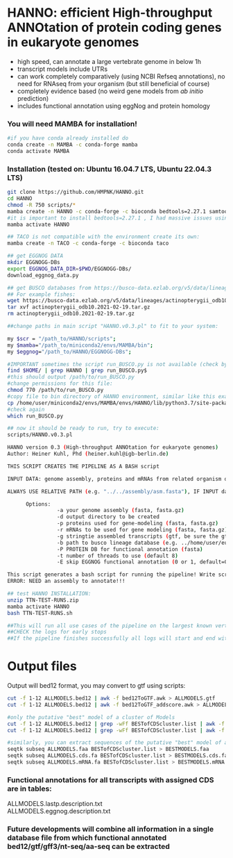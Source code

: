 

# HANNO: efficient High-throughput ANNOtation of protein coding genes in eukaryote genomes
* high speed, can annotate a large vertebrate genome in below 1h  
* transcript models include UTRs  
* can work completely comparatively (using NCBI Refseq annotations), no need for RNAseq from your organism (but still beneficial of course)  
* completely evidence based (no weird gene models from *ab initio* prediction)
* includes functional annotation using eggNog and protein homology


### You will need MAMBA for installation!
```sh
#if you have conda already installed do
conda create -n MAMBA -c conda-forge mamba
conda activate MAMBA
```

### Installation (tested on: Ubuntu 16.04.7 LTS, Ubuntu 22.04.3 LTS)


```sh
git clone https://github.com/HMPNK/HANNO.git
cd HANNO
chmod -R 750 scripts/*
mamba create -n HANNO -c conda-forge -c bioconda bedtools=2.27.1 samtools minimap2 miniprot last stringtie eggnog-mapper transdecoder ucsc-gtftogenepred ucsc-genepredtobed busco perl-bioperl
#it is important to install bedtools=2.27.1 , I had massive issues using bedtools v2.31.1 ("bedtools intersect" showing strange behaviour!)
mamba activate HANNO

## TACO is not compatible with the environment create its own:
mamba create -n TACO -c conda-forge -c bioconda taco

## get EGGNOG DATA
mkdir EGGNOGG-DBs
export EGGNOG_DATA_DIR=$PWD/EGGNOGG-DBs/
download_eggnog_data.py

## get BUSCO databases from https://busco-data.ezlab.org/v5/data/lineages/
## For example fishes:
wget https://busco-data.ezlab.org/v5/data/lineages/actinopterygii_odb10.2021-02-19.tar.gz
tar xvf actinopterygii_odb10.2021-02-19.tar.gz
rm actinopterygii_odb10.2021-02-19.tar.gz

##change paths in main script "HANNO.v0.3.pl" to fit to your system:

my $scr = "/path_to/HANNO/scripts";
my $mamba="/path_to/miniconda2/envs/MAMBA/bin";
my $eggnog="/path_to/HANNO/EGGNOGG-DBs";

#IMPORTANT sometimes the script run_BUSCO.py is not available (check by "which run_BUSCO.py" !). If it is not available, add it like this to the HANNO environment bin dir:
find $HOME/ | grep HANNO | grep run_BUSCO.py$
#this should output /path/to/run_BUSCO.py
#change permissions for this file:
chmod 770 /path/to/run_BUSCO.py
#copy file to bin directory of HANNO environment, similar like this example:
cp /home/user/miniconda2/envs/MAMBA/envs/HANNO/lib/python3.7/site-packages/busco/run_BUSCO.py /home/user/miniconda2/envs/MAMBA/envs/HANNO/bin/run_BUSCO.py
#check again
which run_BUSCO.py

## now it should be ready to run, try to execute:
scripts/HANNO.v0.3.pl

HANNO version 0.3 (High-throughput ANNOtation for eukaryote genomes)
Author: Heiner Kuhl, Phd (heiner.kuhl@igb-berlin.de)

THIS SCRIPT CREATES THE PIPELINE AS A BASH script

INPUT DATA: genome assembly, proteins and mRNAs from related organism or denovo transcriptome assemblies, gtf from stringtie reference guided transcriptome assembly, BUSCO database

ALWAYS USE RELATIVE PATH (e.g. "../../assembly/asm.fasta"), IF INPUT data is not in current directory!

      Options:
                -a your genome assembly (fasta, fasta.gz)
                -d output directory to be created
                -p proteins used for gene-modeling (fasta, fasta.gz)
                -r mRNAs to be used for gene modeling (fasta, fasta.gz)
                -g stringtie assembled transcripts (gtf, be sure the gtf was created using the genome assembly provided with "-a" )
                -b path to busco lineage database (e.g. ../home/user/eukaryota_odb9)
                -P PROTEIN DB for functional annotation (fasta)
                -t number of threads to use (default 8)
                -E skip EGGNOG functional annotation (0 or 1, default=0)

This script generates a bash script for running the pipeline! Write script to file and run by: nohup bash <script> & !
ERROR: NEED an assembly to annotate!!!

## test HANNO INSTALLATION:
unzip TTN-TEST-RUNS.zip
mamba activate HANNO
bash TTN-TEST-RUNS.sh

##This will run all use cases of the pipeline on the largest known vertebrate gene TTN
##CHECK the logs for early stops
##If the pipeline finishes successfully all logs will start and end with a date
```

# Output files
Output will bed12 format, you may convert to gtf using scripts:
```sh
cut -f 1-12 ALLMODELS.bed12 | awk -f bed12ToGTF.awk > ALLMODELS.gtf
cut -f 1-12 ALLMODELS.bed12 | awk -f bed12ToGTF_addscore.awk > ALLMODELS.gtf # here the score field of CDS will be the total length of the ORF

#only the putative "best" model of a cluster of Models
cut -f 1-12 ALLMODELS.bed12 | grep -wFf BESTofCDScluster.list | awk -f bed12ToGTF.awk > BESTMODELS.gtf
cut -f 1-12 ALLMODELS.bed12 | grep -wFf BESTofCDScluster.list | awk -f bed12ToGTF.awk > BESTMODELS.gtf

#similarly, you can extract sequences of the putative "best" model of a cluster of Models
seqtk subseq ALLMODELS.faa BESTofCDScluster.list > BESTMODELS.faa
seqtk subseq ALLMODELS.cds.fa BESTofCDScluster.list > BESTMODELS.cds.fa
seqtk subseq ALLMODELS.mRNA.fa BESTofCDScluster.list > BESTMODELS.mRNA.fa
```

### Functional annotations for all transcripts with assigned CDS are in tables:
ALLMODELS.lastp.description.txt  
ALLMODELS.eggnog.description.txt

### Future developments will combine all information in a single database file from which functional annotated bed12/gtf/gff3/nt-seq/aa-seq can be extracted
